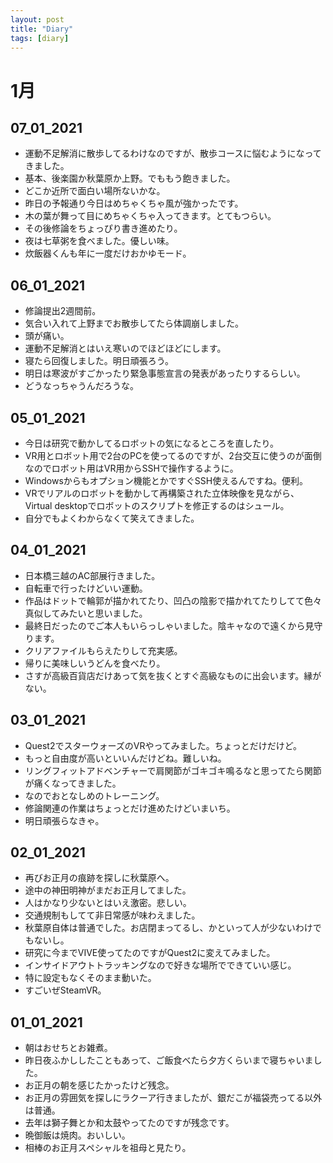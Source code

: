```yaml
---
layout: post
title: "Diary"
tags: [diary]
---
```


# 1月
## 07_01_2021
* 運動不足解消に散歩してるわけなのですが、散歩コースに悩むようになってきました。
* 基本、後楽園か秋葉原か上野。でももう飽きました。
* どこか近所で面白い場所ないかな。
* 昨日の予報通り今日はめちゃくちゃ風が強かったです。
* 木の葉が舞って目にめちゃくちゃ入ってきます。とてもつらい。
* その後修論をちょっぴり書き進めたり。
* 夜は七草粥を食べました。優しい味。
* 炊飯器くんも年に一度だけおかゆモード。

## 06_01_2021
* 修論提出2週間前。
* 気合い入れて上野までお散歩してたら体調崩しました。
* 頭が痛い。
* 運動不足解消とはいえ寒いのでほどほどにします。
* 寝たら回復しました。明日頑張ろう。
* 明日は寒波がすごかったり緊急事態宣言の発表があったりするらしい。
* どうなっちゃうんだろうな。

## 05_01_2021
* 今日は研究で動かしてるロボットの気になるところを直したり。
* VR用とロボット用で2台のPCを使ってるのですが、2台交互に使うのが面倒なのでロボット用はVR用からSSHで操作するように。
* Windowsからもオプション機能とかですぐSSH使えるんですね。便利。
* VRでリアルのロボットを動かして再構築された立体映像を見ながら、Virtual desktopでロボットのスクリプトを修正するのはシュール。
* 自分でもよくわからなくて笑えてきました。

## 04_01_2021
* 日本橋三越のAC部展行きました。
* 自転車で行ったけどいい運動。
* 作品はドットで輪郭が描かれてたり、凹凸の陰影で描かれてたりしてて色々真似してみたいと思いました。
* 最終日だったのでご本人もいらっしゃいました。陰キャなので遠くから見守ります。
* クリアファイルもらえたりして充実感。
* 帰りに美味しいうどんを食べたり。
* さすが高級百貨店だけあって気を抜くとすぐ高級なものに出会います。縁がない。

## 03_01_2021
* Quest2でスターウォーズのVRやってみました。ちょっとだけだけど。
* もっと自由度が高いといいんだけどね。難しいね。
* リングフィットアドベンチャーで肩関節がゴキゴキ鳴るなと思ってたら関節が痛くなってきました。
* なのでおとなしめのトレーニング。
* 修論関連の作業はちょっとだけ進めたけどいまいち。
* 明日頑張らなきゃ。

## 02_01_2021
* 再びお正月の痕跡を探しに秋葉原へ。
* 途中の神田明神がまだお正月してました。
* 人はかなり少ないとはいえ激密。悲しい。
* 交通規制もしてて非日常感が味わえました。
* 秋葉原自体は普通でした。お店閉まってるし、かといって人が少ないわけでもないし。
* 研究に今までVIVE使ってたのですがQuest2に変えてみました。
* インサイドアウトトラッキングなので好きな場所でできていい感じ。
* 特に設定もなくそのまま動いた。
* すごいぜSteamVR。

## 01_01_2021
* 朝はおせちとお雑煮。
* 昨日夜ふかししたこともあって、ご飯食べたら夕方くらいまで寝ちゃいました。
* お正月の朝を感じたかったけど残念。
* お正月の雰囲気を探しにラクーア行きましたが、銀だこが福袋売ってる以外は普通。
* 去年は獅子舞とか和太鼓やってたのですが残念です。
* 晩御飯は焼肉。おいしい。
* 相棒のお正月スペシャルを祖母と見たり。

